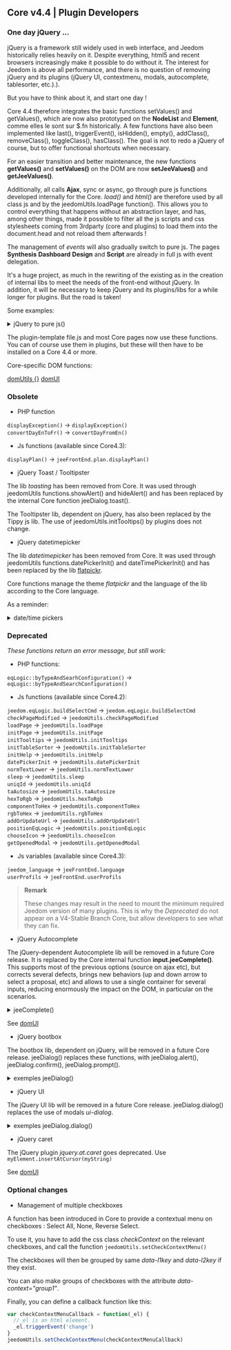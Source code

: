 ## Core v4.4 | Plugin Developers

### One day jQuery ...

jQuery is a framework still widely used in web interface, and Jeedom historically relies heavily on it. Despite everything, html5 and recent browsers increasingly make it possible to do without it. The interest for Jeedom is above all performance, and there is no question of removing jQuery and its plugins (jQuery UI, contextmenu, modals, autocomplete, tablesorter, etc.).).

But you have to think about it, and start one day !

Core 4.4 therefore integrates the basic functions setValues() and getValues(), which are now also prototyped on the **NodeList** and **Element**, comme elles le sont sur $.fn historically. A few functions have also been implemented like last(), triggerEvent(), isHidden(), empty(), addClass(), removeClass(), toggleClass(), hasClass(). The goal is not to redo a jQuery of course, but to offer functional shortcuts when necessary.

For an easier transition and better maintenance, the new functions **getValues()** and **setValues()** on the DOM are now **setJeeValues()** and **getJeeValues()**.

Additionally, all calls **Ajax**, sync or async, go through pure js functions developed internally for the Core. *load()* and *html()* are therefore used by all class js and by the jeedomUtils.loadPage function(). This allows you to control everything that happens without an abstraction layer, and has, among other things, made it possible to filter all the js scripts and css stylesheets coming from 3rdparty (core and plugins) to load them into the document.head and not reload them afterwards !

The management of *events* will also gradually switch to pure js. The pages **Synthesis** **Dashboard** **Design** and **Script** are already in full js with event delegation.

It's a huge project, as much in the rewriting of the existing as in the creation of internal libs to meet the needs of the front-end without jQuery. In addition, it will be necessary to keep jQuery and its plugins/libs for a while longer for plugins. But the road is taken!

Some examples:

<details>

  <summary markdown="span">jQuery to pure js()</summary>

  ~~~ js
  {% raw %}
  //jQuery:
  $('#table_objectSummary tbody').append(tr)
  $('#table_objectSummary tbody tr').last().setValues(_summary, '.objectSummaryAttr')

  //purejs:
  document.querySelector('#table_objectSummary tbody').insertAdjacentHTML('beforeend', tr)
  document.querySelectorAll('#table_objectSummary tbody tr').last().setJeeValues(_summary, '.objectSummaryAttr')

  //jQuery:
  var eqId = $('.eqLogicAttr[data-l1key=id]').value()
  var config = $('#config').getValues('.configKey')[0]
  var expression = $(this).closest('.actionOnMessage').getValues('.expressionAttr')

  //purejs:
  var eqId = document.querySelector('.eqLogicAttr[data-l1key="id"]').jeeValue()
  var config = document.getElementById('config').getJeeValues('.configKey')[0]
  var expression = this.closest('.actionOnMessage').getJeeValues('.expressionAttr')

  //jQuery:
  addMyTr: function(_data) {
    var tr = ' <tr>'
    tr += ' <td>'
    tr += ' </td>'
    tr += ' </tr>'
    let newRow = $(tr)
    newRow.setValues(data, '.mytrDataAttr')
    $('#table_stuff tbody').append(newRow)
    //return newRow
  }

  //purejs:
  addMyTr: function(_data) {
    var tr = ' <tr>'
    tr += ' <td>'
    tr += ' </td>'
    tr += ' </tr>'
    let newRow = document.createElement('tr')
    newRow.innerHTML = tr
    newRow.setJeeValues(_data, '.mytrDataAttr')
    document.getElementById('table_stuff').querySelector('tbody').appendChild(newRow)
    //return newRow
  }

  //jQuery:
  $(function(){
    console.log('Dom ready!')
  })

  // Corejs:
  domUtils(function(){
    console.log('Dom ready!')
  })

  {% endraw %}
  ~~~

</details>

The plugin-template file.js and most Core pages now use these functions. You can of course use them in plugins, but these will then have to be installed on a Core 4.4 or more.

Core-specific DOM functions:

[domUtils {}](https://github.com/jeedom/core/blob/alpha/core/dom/dom.utils.js)
[domUI](https://github.com/jeedom/core/blob/alpha/core/dom/dom.ui.js)



### Obsolete

- PHP function

`displayException()` -> `displayException()`  
`convertDayEnToFr()` -> `convertDayFromEn()`

- Js functions (available since Core4.3):

`displayPlan()` -> `jeeFrontEnd.plan.displayPlan()`

- jQuery Toast / Tooltipster

The lib *toasting* has been removed from Core. It was used through jeedomUtils functions.showAlert() and hideAlert() and has been replaced by the internal Core function jeeDialog.toast().

The Tooltipster lib, dependent on jQuery, has also been replaced by the Tippy js lib. The use of jeedomUtils.initTooltips() by plugins does not change.

- jQuery datetimepicker

The lib *datetimepicker* has been removed from Core. It was used through jeedomUtils functions.datePickerInit() and dateTimePickerInit() and has been replaced by the lib [flatpickr](https://flatpickr.js.org/).

Core functions manage the theme *flatpickr* and the language of the lib according to the Core language.

As a reminder:

<details>

  <summary markdown="span">date/time pickers</summary>

  ~~~ html
  {% raw %}
  <input id="myDate" class="in_datepicker"/>
  <input id="myTime" class="in_timepicker"/>
  <input id="myCustomDatetime"/>
  {% endraw %}
  ~~~

  ~~~ js
  {% raw %}
  jeedomUtils.datePickerInit() //Init all input.in_datepicker
  jeedomUtils.dateTimePickerInit() //Init all input.in_timepicker

  jeedomUtils.datePickerInit('Ymd H:i:00', '#myCustomDatetime') //Will init myCustomDatetime input with custom format
  {% endraw %}
  ~~~

</details>



### Deprecated

*These functions return an error message, but still work:*

- PHP functions:

`eqLogic::byTypeAndSearhConfiguration()` -> `eqLogic::byTypeAndSearchConfiguration()`  

- Js functions (available since Core4.2):

`jeedom.eqLogic.buildSelectCmd` -> `jeedom.eqLogic.buildSelectCmd`  
`checkPageModified` -> `jeedomUtils.checkPageModified`  
`loadPage` -> `jeedomUtils.loadPage`  
`initPage` -> `jeedomUtils.initPage`  
`initTooltips` -> `jeedomUtils.initTooltips`  
`initTableSorter` -> `jeedomUtils.initTableSorter`  
`initHelp` -> `jeedomUtils.initHelp`  
`datePickerInit` -> `jeedomUtils.datePickerInit`  
`normTextLower` -> `jeedomUtils.normTextLower`  
`sleep` -> `jeedomUtils.sleep`  
`uniqId` -> `jeedomUtils.uniqId`  
`taAutosize` -> `jeedomUtils.taAutosize`  
`hexToRgb` -> `jeedomUtils.hexToRgb`  
`componentToHex` -> `jeedomUtils.componentToHex`  
`rgbToHex` -> `jeedomUtils.rgbToHex`  
`addOrUpdateUrl` -> `jeedomUtils.addOrUpdateUrl`  
`positionEqLogic` -> `jeedomUtils.positionEqLogic`  
`chooseIcon` -> `jeedomUtils.chooseIcon`  
`getOpenedModal` -> `jeedomUtils.getOpenedModal`  

- Js variables (available since Core4.3):

`jeedom_language` -> `jeeFrontEnd.language`  
`userProfils` -> `jeeFrontEnd.userProfils`

> **Remark**
>
> These changes may result in the need to mount the minimum required Jeedom version of many plugins. This is why the *Deprecated* do not appear on a V4-Stable Branch Core, but allow developers to see what they can fix.

- jQuery Autocomplete

The jQuery-dependent Autocomplete lib will be removed in a future Core release. It is replaced by the Core internal function **input.jeeComplete()**. This supports most of the previous options (source on ajax etc), but corrects several defects, brings new behaviors (up and down arrow to select a proposal, etc) and allows to use a single container for several inputs, reducing enormously the impact on the DOM, in particular on the scenarios.

<details>

  <summary markdown="span">jeeComplete()</summary>

  ~~~ js
  {% raw %}
  //jQuery:
  $('input.auto').autocomplete({
    minLength: 1,
    source: dataArray
  })

  // Corejs:
  document.querySelector('input.auto').jeeComplete({
    minLength: 1,
    source: dataArray
  })
  {% endraw %}
  ~~~

</details>

See [domUI](https://github.com/jeedom/core/blob/alpha/core/dom/dom.ui.js)

- jQuery bootbox

The bootbox lib, dependent on jQuery, will be removed in a future Core release. jeeDialog() replaces these functions, with jeeDialog.alert(), jeeDialog.confirm(), jeeDialog.prompt().

<details>

  <summary markdown="span">exemples jeeDialog()</summary>

  ~~~ js
  {% raw %}
  if (condition) {
    jeeDialog.alert('This is wrong dude!')
    return
  }

  jeeDialog.prompt('Enter new name:', function(result) {
    if (result !== null) {
      //Dostuff
    }
  })

  jeeDialog.confirm('Do you really want to delete this?', function(result) {
    if (result) {
      //Dostuff
    } else {
      //Do other stuff
    }
  })

  {% endraw %}
  ~~~

</details>

- jQuery UI

The jQuery UI lib will be removed in a future Core release. jeeDialog.dialog() replaces the use of modals *ui-dialog*.

<details>

  <summary markdown="span">exemples jeeDialog.dialog()</summary>

  ~~~ js
  {% raw %}
  //jQueryUI:
  $('#md_modal').dialog({
    title: "{{System Administration}}"
  }).load('index.php?v=d&modal=system.action').dialog('open')

  //Core jeeDialog:
  jeeDialog.dialog({
    title: '{{System Administration}}',
    contentUrl: 'index.php?v=d&modal=system.action'
  })

  {% endraw %}
  ~~~

</details>

- jQuery caret

The jQuery plugin *jquery.at.caret* goes deprecated. Use `myElement.insertAtCursor(myString)`



See [domUI](https://github.com/jeedom/core/blob/alpha/core/dom/dom.ui.js)


### Optional changes

- Management of multiple checkboxes

A function has been introduced in Core to provide a contextual menu on checkboxes : Select All, None, Reverse Select.

To use it, you have to add the css class *checkContext* on the relevant checkboxes, and call the function ``jeedomUtils.setCheckContextMenu()``

The checkboxes will then be grouped by same *data-l1key* and *data-l2key* if they exist.

You can also make groups of checkboxes with the attribute *data-context="group1"*.

Finally, you can define a callback function like this:

````js
var checkContextMenuCallback = function(_el) {
  //_el is an html element.
  _el.triggerEvent('change')
}
jeedomUtils.setCheckContextMenu(checkContextMenuCallback)
````

